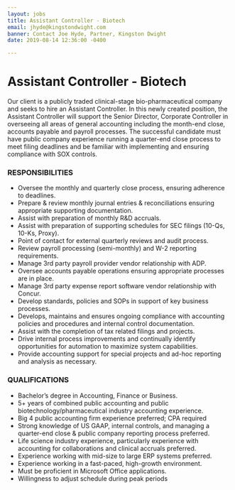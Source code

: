 ```yaml
---
layout: jobs
title: Assistant Controller - Biotech
email: jhyde@kingstondwight.com
banner: Contact Joe Hyde, Partner, Kingston Dwight
date: 2019-08-14 12:36:00 -0400

---
```

# **Assistant Controller - Biotech**

Our client is a publicly traded clinical-stage bio-pharmaceutical company and seeks to hire an Assistant Controller. In this newly created position, the Assistant Controller will support the Senior Director, Corporate Controller in overseeing all areas of general accounting including the month-end close, accounts payable and payroll processes. The successful candidate must have public company experience running a quarter-end close process to meet filing deadlines and be familiar with implementing and ensuring compliance with SOX controls.

### **RESPONSIBILITIES**

* Oversee the monthly and quarterly close process, ensuring adherence to deadlines.
* Prepare & review monthly journal entries & reconciliations ensuring appropriate supporting documentation.
* Assist with preparation of monthly R&D accruals.
* Assist with preparation of supporting schedules for SEC filings (10-Qs, 10-Ks, Proxy).
* Point of contact for external quarterly reviews and audit process.
* Review payroll processing (semi-monthly) and W-2 reporting requirements.
* Manage 3rd party payroll provider vendor relationship with ADP.
* Oversee accounts payable operations ensuring appropriate processes are in place.
* Manage 3rd party expense report software vendor relationship with Concur.
* Develop standards, policies and SOPs in support of key business processes.
* Develops, maintains and ensures ongoing compliance with accounting policies and procedures and internal control documentation.
* Assist with the completion of tax related filings and projects.
* Drive internal process improvements and continually identify opportunities for automation to maximize system capabilities.
* Provide accounting support for special projects and ad-hoc reporting and analysis as necessary.

### **QUALIFICATIONS**

* Bachelor’s degree in Accounting, Finance or Business.
* 5+ years of combined public accounting and public biotechnology/pharmaceutical industry accounting experience.
* Big 4 public accounting firm experience preferred; CPA required
* Strong knowledge of US GAAP, internal controls, and managing a quarter-end close & public company reporting process preferred.
* Life science industry experience, particularly experience with accounting for collaborations and clinical accruals preferred.
* Experience working with mid-size to large ERP systems preferred.
* Experience working in a fast-paced, high-growth environment.
* Must be proficient in Microsoft Office applications.
* Willingness to adjust schedule during peak periods